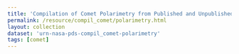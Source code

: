 ```yaml
---
title: 'Compilation of Comet Polarimetry from Published and Unpublished Sources'
permalink: /resource/compil_comet/polarimetry.html
layout: collection
dataset: 'urn-nasa-pds-compil_comet-polarimetry'
tags: [comet]
---
```

